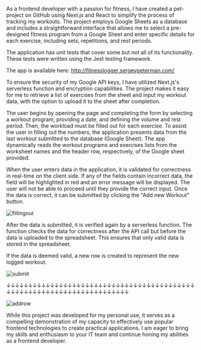 As a frontend developer with a passion for fitness, I have created a pet-project on GitHub using Next.js and React to simplify the process of tracking my workouts. The project employs Google Sheets as a database and includes a straightforward interface that allows me to select a pre-designed fitness program from a Google Sheet and enter specific details for each exercise, including sets, repetitions, and rest periods. 

The application has unit tests that cover some but not all of its functionality. These tests were written using the Jest testing framework. 

The app is available here:
http://fitnesslogger.sergeypeterman.com/

To ensure the security of my Google API keys, I have utilized Next.js's serverless function and encryption capabilities. The project makes it easy for me to retrieve a list of exercises from the sheet and input my workout data, with the option to upload it to the sheet after completion.

The user begins by opening the page and completing the form by selecting a workout program, providing a date, and defining the volume and rest period. Then, the workload must be filled out for each exercise. To assist the user in filling out the numbers, the application presents data from the last workout submitted to the database (Google Sheet). The app dynamically reads the workout programs and exercises lists from the worksheet names and the header row, respectively, of the Google sheet provided.

When the user enters data in the application, it is validated for correctness in real-time on the client side. If any of the fields contain incorrect data, the field will be highlighted in red and an error message will be displayed. The user will not be able to proceed until they provide the correct input. Once the data is correct, it can be submitted by clicking the "Add new Workout" button.

![fillingout](https://user-images.githubusercontent.com/112394347/233692987-d733d15f-8e03-485a-951e-10258d0f865d.gif)

After the data is submitted, it is verified again by a serverless function. The function checks the data for correctness after the API call but before the data is uploaded to the spreadsheet. This ensures that only valid data is stored in the spreadsheet.

If the data is deemed valid, a new row is created to represent the new logged workout.

![submit](https://user-images.githubusercontent.com/112394347/233693111-c2beae27-90a4-4fb1-9340-6efdef491702.gif)

↓↓↓↓↓↓↓↓↓↓↓↓↓↓↓↓↓↓↓↓↓↓↓↓↓↓↓↓↓↓↓↓↓↓↓↓↓↓↓↓↓↓↓↓↓↓↓↓↓↓↓↓↓↓↓↓↓↓↓↓↓↓↓↓↓↓↓↓↓↓↓

![addrow](https://user-images.githubusercontent.com/112394347/233693123-23bdf15f-8cbd-4e88-9c19-406fe589d84a.gif)

While this project was developed for my personal use, it serves as a compelling demonstration of my capacity to effectively use popular frontend technologies to create practical applications. I am eager to bring my skills and enthusiasm to your IT team and continue honing my abilities as a frontend developer.
